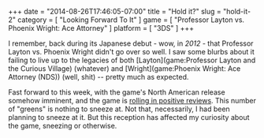 +++
date = "2014-08-26T17:46:05-07:00"
title = "Hold it?"
slug = "hold-it-2"
category = [ "Looking Forward To It" ]
game = [ "Professor Layton vs. Phoenix Wright: Ace Attorney" ]
platform = [ "3DS" ]
+++

I remember, back during its Japanese debut - wow, in <i>2012</i> - that Professor Layton vs. Phoenix Wright didn't go over so well.  I saw some blurbs about it failing to live up to the legacies of both [Layton](game:Professor Layton and the Curious Village) (whatever) and [Wright](game:Phoenix Wright: Ace Attorney (NDS)) (well, shit) -- pretty much as expected.

Fast forward to this week, with the game's North American release somehow imminent, and the game is <a href="http://www.metacritic.com/game/3ds/professor-layton-vs-phoenix-wright-ace-attorney">rolling in positive reviews</a>.  This number of "greens" is nothing to sneeze at.  Not that, necessarily, I had been planning to sneeze at it.  But this reception has affected my curiosity about the game, sneezing or otherwise.
